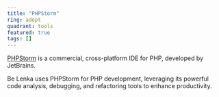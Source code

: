 ```yaml
---
title: "PHPStorm"
ring: adopt
quadrant: tools
featured: true
tags: []
---
```


[PHPStorm](https://www.jetbrains.com/phpstorm/) is a commercial, cross-platform IDE for PHP, developed by JetBrains.

Be Lenka uses PHPStorm for PHP development, leveraging its powerful code analysis, debugging, and refactoring tools to enhance productivity.
